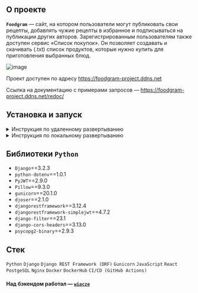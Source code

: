 ## О проекте
**`Foodgram`** — сайт, на котором пользователи могут публиковать свои рецепты, добавлять чужие рецепты в избранное и подписываться на публикации других авторов. Зарегистрированным пользователям также доступен сервис «Список покупок». Он позволяет создавать и скачивать (.txt) список продуктов, которые нужно купить для приготовления выбранных блюд.

![image](https://github.com/user-attachments/assets/f3a7ca77-99c7-4ac2-b81a-6906d9b5c16c)

Проект доступен по адресу https://foodgram-project.ddns.net

Ссылка на документацию с примерами запросов — https://foodgram-project.ddns.net/redoc/

## Установка и запуск
<details>
<summary>Инструкция по удаленному развертыванию</summary>

1. Форкнуть, клонировать репозиторий и перейти в корневую директорию проекта

```bash
git clone <ваша ссылка>
```

```bash
cd foodgram/
```

2. Создать .env файл в корневой директории по образцу

```env
# for settings.py

SECRET_KEY=Your secret key
DEBUG=True or any text for False
SERVER_IP=Your server ip
DOMAIN=Your domain

# for db

POSTGRES_DB=your_db
POSTGRES_USER=your_db_user
POSTGRES_PASSWORD=your_db_password
DB_HOST=your_db_host
DB_PORT=your_db_port

# for compose

USERNAME=Your username on DockerHub for images
GATEWAY_PORTS=Gateway ports
```

3. Добавить следующие секреты в настройкайх проекта на GitHub:
   - DOCKER_USERNAME — Ваш логин на DockerHub
   - DOCKER_PASSWORD — Ваш пароль на DockerHub
   - USER — Имя пользователя на удаленном сервере
   - HOST — IP-адрес вашего сервера
   - SSH_KEY — Закрытый SSH ключ для доступа к удаленному серверу
   - SSH_PASSPHRASE — Passphrase для закрытого ключа
   - TELEGRAM_TO — ID телеграм-аккаунта, на который будут приходить уведомления
   - TELEGRAM_TOKEN — Токен от вашего телеграм-бота, с которого планируете получать уведомления

> [!NOTE]
> Если не планируете получать уведомления в телеграм, то последние два секрета можно не добавлять, но в таком случае потребуется убрать блок send_message в файле .github/workflows/main.yml (строка 143).


4. Сбилдить и загрузить образы на DockerHub

```
cd frontend  # В директории frontend...
docker build -t username/foodgram_frontend .  # ...сбилдить образ, назвать его foodgram_frontend
cd ../backend  # То же в директории backend...
docker build -t username/foodgram_backend .
cd ../infra  # ...то же и в infra
docker build -t username/foodgram_gateway .
```

```
docker push username/foodgram_frontend
docker push username/foodgram_backend
docker push username/foodgram_gateway
```

5. Установка Docker на удаленный сервер

```bash
sudo apt update
sudo apt install curl
curl -fSL https://get.docker.com -o get-docker.sh
sudo sh ./get-docker.sh
sudo apt install docker-compose-plugin
```

6. Из корневой директории проекта выполните команду для копирования файлов на удаленный сервер или создайте файлы и перенесите скопированный код вручную

```bash
scp -i path_to_SSH/SSH_name docker-compose.production.yml \
    username@server_ip:/home/username/foodgram/docker-compose.production.yml

scp -i path_to_SSH/SSH_name .env \
    username@server_ip:/home/username/foodgram/.env
```

 - `path_to_SSH` — путь к файлу с SSH-ключом;
 - `SSH_name` — имя файла с SSH-ключом (без расширения);
 - `username` — ваше имя пользователя на сервере;
 - `server_ip` — IP вашего сервера.

7. Запустить docker-compose в режиме демона

```bash
sudo docker compose -f docker-compose.production.yml up -d
```

8. Выполнить миграции, собрать статику, заполнить бд подготовленными данными, создать суперпользователя

```bash
sudo docker compose -f docker-compose.production.yml exec backend python manage.py migrate

sudo docker compose -f docker-compose.production.yml exec backend python manage.py collectstatic
sudo docker compose -f docker-compose.production.yml exec backend cp -r /app/collected_static/. /backend_static/static/
sudo docker compose -f docker-compose.production.yml exec backend cp -r /app/docs/. /backend_static/static/redoc/

sudo docker compose -f docker-compose.production.yml exec backend python manage.py load_tags_data
sudo docker compose -f docker-compose.production.yml exec backend python manage.py load_ingredients_data

sudo docker compose -f docker-compose.production.yml exec backend python manage.py createsuperuser
```

9. Перенаправить все запросы в Docker

На сервере в редакторе nano откройте конфиг Nginx: `nano /etc/nginx/sites-enabled/default` и заполните его согласно примеру

```nano
server {
    server_name <# IP вашего сервера> <# Ваш доменный адрес>;

    location / {
        proxy_set_header Host $http_host;
        proxy_pass http://127.0.0.1:<# Порт, который вы указывали в GATEWAY_PORTS в файле .env>;
        client_max_body_size 20M;
    }

    # Здесь может быть различная техническая информация, например от Certbot

}

```

10. Автоматизация

Проект будет обновляться при выполнении команды `git push` из вашего локального репозитория, процесс вы сможете увидеть во вкладке Actions на GitHub.

</details>

<details>
<summary>Инструкция по локальному развертыванию</summary>

1. Форкнуть, клонировать репозиторий и перейти в корневую директорию проекта

```bash
git clone <ваша ссылка>
```

```bash
cd foodgram/
```

2. Создать .env файл в корневой директории по образцу

```env
# for settings.py

SECRET_KEY=Your secret key
DEBUG=True or any text for False
SERVER_IP=Your server ip
DOMAIN=Your domain

# for db

POSTGRES_DB=your_db
POSTGRES_USER=your_db_user
POSTGRES_PASSWORD=your_db_password
DB_HOST=your_db_host
DB_PORT=your_db_port

# for compose

USERNAME=Your username on DockerHub for images
GATEWAY_PORTS=Gateway ports
```

3. Запустить docker-compose в режиме демона

```bash
docker compose -f docker-compose.yml up --build
```

4. Выполнить миграции, собрать статику, заполнить бд подготовленными данными, создать суперпользователя

```bash
docker compose exec backend python manage.py migrate

docker compose exec backend python manage.py collectstatic
docker compose exec backend cp -r /app/collected_static/. /backend_static/static/
docker compose exec backend cp -r /app/docs/. /backend_static/static/redoc/

docker compose exec backend python manage.py load_tags_data
docker compose exec backend python manage.py load_ingredients_data

docker compose exec backend python manage.py createsuperuser
```

**Проект будет доступен по адресу 127.0.0.1:8080**

</details>

## Библиотеки `Python`

- `Django`==3.2.3
- `python-dotenv`==1.0.1
- `PyJWT`==2.9.0
- `Pillow`==9.3.0
- `gunicorn`==20.1.0
- `djoser`==2.1.0
- `djangorestframework`==3.12.4
- `djangorestframework-simplejwt`==4.7.2
- `django-filter`==23.1
- `django-cors-headers`==3.13.0
- `psycopg2-binary`==2.9.3

## Стек

`Python` `Django` `Django REST Framework (DRF)` `Gunicorn` `JavaScript` `React` `PostgeSQL` `Nginx` `Docker` `DockerHub` `CI/CD (GitHub Actions)`

#### Над бэкендом работал — [`wiacze`](https://github.com/wiacze)
